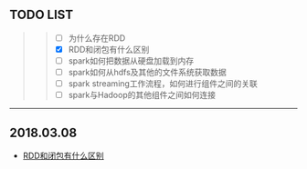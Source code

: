 ## TODO LIST

>> - [ ] 为什么存在RDD
>> - [x] RDD和闭包有什么区别
>> - [ ] spark如何把数据从硬盘加载到内存
>> - [ ] spark如何从hdfs及其他的文件系统获取数据
>> - [ ] spark streaming工作流程，如何进行组件之间的关联
>> - [ ] spark与Hadoop的其他组件之间如何连接


----
## 2018.03.08
- [RDD和闭包有什么区别](https://github.com/SunnyZWQ/sparktest/blob/master/%E9%97%AD%E5%8C%85%E4%B8%8ERDD%E7%9A%84%E5%85%B3%E7%B3%BB.md)








